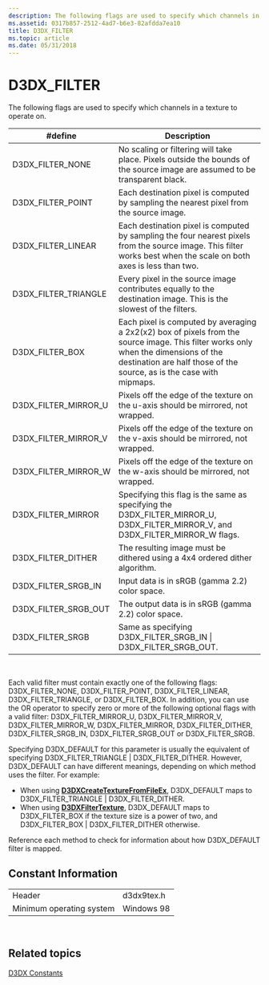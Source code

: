 ```yaml
---
description: The following flags are used to specify which channels in a texture to operate on.
ms.assetid: 0317b857-2512-4ad7-b6e3-82afdda7ea10
title: D3DX_FILTER
ms.topic: article
ms.date: 05/31/2018
---
```


# D3DX\_FILTER

The following flags are used to specify which channels in a texture to operate on.



| \#define                | Description                                                                                                                                                                                                 |
|-------------------------|-------------------------------------------------------------------------------------------------------------------------------------------------------------------------------------------------------------|
| D3DX\_FILTER\_NONE      | No scaling or filtering will take place. Pixels outside the bounds of the source image are assumed to be transparent black.                                                                                 |
| D3DX\_FILTER\_POINT     | Each destination pixel is computed by sampling the nearest pixel from the source image.                                                                                                                     |
| D3DX\_FILTER\_LINEAR    | Each destination pixel is computed by sampling the four nearest pixels from the source image. This filter works best when the scale on both axes is less than two.                                          |
| D3DX\_FILTER\_TRIANGLE  | Every pixel in the source image contributes equally to the destination image. This is the slowest of the filters.                                                                                           |
| D3DX\_FILTER\_BOX       | Each pixel is computed by averaging a 2x2(x2) box of pixels from the source image. This filter works only when the dimensions of the destination are half those of the source, as is the case with mipmaps. |
| D3DX\_FILTER\_MIRROR\_U | Pixels off the edge of the texture on the u-axis should be mirrored, not wrapped.                                                                                                                           |
| D3DX\_FILTER\_MIRROR\_V | Pixels off the edge of the texture on the v-axis should be mirrored, not wrapped.                                                                                                                           |
| D3DX\_FILTER\_MIRROR\_W | Pixels off the edge of the texture on the w-axis should be mirrored, not wrapped.                                                                                                                           |
| D3DX\_FILTER\_MIRROR    | Specifying this flag is the same as specifying the D3DX\_FILTER\_MIRROR\_U, D3DX\_FILTER\_MIRROR\_V, and D3DX\_FILTER\_MIRROR\_W flags.                                                                     |
| D3DX\_FILTER\_DITHER    | The resulting image must be dithered using a 4x4 ordered dither algorithm.                                                                                                                                  |
| D3DX\_FILTER\_SRGB\_IN  | Input data is in sRGB (gamma 2.2) color space.                                                                                                                                                              |
| D3DX\_FILTER\_SRGB\_OUT | The output data is in sRGB (gamma 2.2) color space.                                                                                                                                                         |
| D3DX\_FILTER\_SRGB      | Same as specifying D3DX\_FILTER\_SRGB\_IN \| D3DX\_FILTER\_SRGB\_OUT.                                                                                                                                       |



 

Each valid filter must contain exactly one of the following flags: D3DX\_FILTER\_NONE, D3DX\_FILTER\_POINT, D3DX\_FILTER\_LINEAR, D3DX\_FILTER\_TRIANGLE, or D3DX\_FILTER\_BOX. In addition, you can use the OR operator to specify zero or more of the following optional flags with a valid filter: D3DX\_FILTER\_MIRROR\_U, D3DX\_FILTER\_MIRROR\_V, D3DX\_FILTER\_MIRROR\_W, D3DX\_FILTER\_MIRROR, D3DX\_FILTER\_DITHER, D3DX\_FILTER\_SRGB\_IN, D3DX\_FILTER\_SRGB\_OUT or D3DX\_FILTER\_SRGB.

Specifying D3DX\_DEFAULT for this parameter is usually the equivalent of specifying D3DX\_FILTER\_TRIANGLE \| D3DX\_FILTER\_DITHER. However, D3DX\_DEFAULT can have different meanings, depending on which method uses the filter. For example:

-   When using [**D3DXCreateTextureFromFileEx**](d3dxcreatetexturefromfileex.md), D3DX\_DEFAULT maps to D3DX\_FILTER\_TRIANGLE \| D3DX\_FILTER\_DITHER.
-   When using [**D3DXFilterTexture**](d3dxfiltertexture.md), D3DX\_DEFAULT maps to D3DX\_FILTER\_BOX if the texture size is a power of two, and D3DX\_FILTER\_BOX \| D3DX\_FILTER\_DITHER otherwise.

Reference each method to check for information about how D3DX\_DEFAULT filter is mapped.

## Constant Information



|                          |            |
|--------------------------|------------|
| Header                   | d3dx9tex.h |
| Minimum operating system | Windows 98 |



 

## Related topics

<dl> <dt>

[D3DX Constants](dx9-graphics-reference-d3dx-constants.md)
</dt> </dl>

 

 



